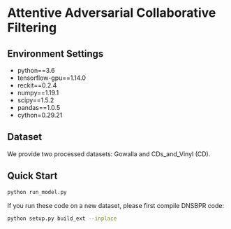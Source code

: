 # Attentive Adversarial Collaborative Filtering

## Environment Settings
- python==3.6
- tensorflow-gpu==1.14.0
- reckit==0.2.4
- numpy==1.19.1
- scipy==1.5.2
- pandas==1.0.5
- cython=0.29.21


## Dataset
We provide two processed datasets: Gowalla and CDs_and_Vinyl (CD).

## Quick Start

```bash
python run_model.py
```

If you run these code on a new dataset, please first compile DNSBPR code:
```bash
python setup.py build_ext --inplace
```